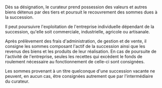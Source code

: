   
 Dès sa désignation, le curateur prend possession des valeurs et autres biens détenus par des tiers et poursuit le recouvrement des sommes dues à la succession.  

  
 Il peut poursuivre l'exploitation de l'entreprise individuelle dépendant de la succession, qu'elle soit commerciale, industrielle, agricole ou artisanale.  

  
 Après prélèvement des frais d'administration, de gestion et de vente, il consigne les sommes composant l'actif de la succession ainsi que les revenus des biens et les produits de leur réalisation. En cas de poursuite de l'activité de l'entreprise, seules les recettes qui excèdent le fonds de roulement nécessaire au fonctionnement de celle-ci sont consignées.  

  
 Les sommes provenant à un titre quelconque d'une succession vacante ne peuvent, en aucun cas, être consignées autrement que par l'intermédiaire du curateur.  
